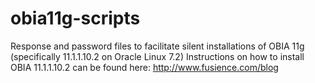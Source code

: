 # obia11g-scripts
Response and password files to facilitate silent installations of OBIA 11g (specifically 11.1.1.10.2 on Oracle Linux 7.2)
Instructions on how to install OBIA 11.1.1.10.2 can be found here: http://www.fusience.com/blog
